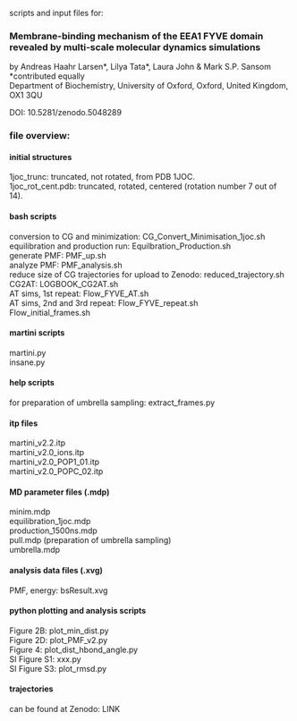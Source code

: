 scripts and input files for:
### Membrane-binding mechanism of the EEA1 FYVE domain revealed by multi-scale molecular dynamics simulations    

by Andreas Haahr Larsen*, Lilya Tata*, Laura John & Mark S.P. Sansom    
*contributed equally    
Department of Biochemistry, University of Oxford, Oxford, United Kingdom, OX1 3QU    

DOI: 10.5281/zenodo.5048289    

### file overview:    

#### initial structures    
1joc_trunc: truncated, not rotated, from PDB 1JOC.   
1joc_rot_cent.pdb: truncated, rotated, centered (rotation number 7 out of 14).   

#### bash scripts   
conversion to CG and minimization: CG_Convert_Minimisation_1joc.sh    
equilibration and production run: Equilbration_Production.sh    
generate PMF: PMF_up.sh    
analyze PMF: PMF_analysis.sh    
reduce size of CG trajectories for upload to Zenodo: reduced_trajectory.sh 
CG2AT: LOGBOOK_CG2AT.sh    
AT sims, 1st repeat: Flow_FYVE_AT.sh    
AT sims, 2nd and 3rd repeat: Flow_FYVE_repeat.sh    
Flow_initial_frames.sh    

#### martini scripts    
martini.py    
insane.py   

#### help scripts
for preparation of umbrella sampling: extract_frames.py    

#### itp files
martini_v2.2.itp    
martini_v2.0_ions.itp    
martini_v2.0_POP1_01.itp    
martini_v2.0_POPC_02.itp    

#### MD parameter files (.mdp)    
minim.mdp    
equilibration_1joc.mdp    
production_1500ns.mdp  
pull.mdp (preparation of umbrella sampling)    
umbrella.mdp    

#### analysis data files (.xvg)
PMF, energy: bsResult.xvg    

#### python plotting and analysis scripts  
Figure 2B: plot_min_dist.py    
Figure 2D: plot_PMF_v2.py    
Figure 4: plot_dist_hbond_angle.py    
SI Figure S1: xxx.py    
SI Figure S3: plot_rmsd.py    

#### trajectories
can be found at Zenodo: LINK   




